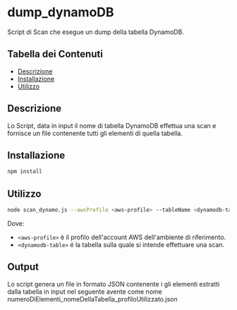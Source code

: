 # dump_dynamoDB

Script di Scan che esegue un dump della tabella DynamoDB.

## Tabella dei Contenuti

- [Descrizione](#descrizione)
- [Installazione](#installazione)
- [Utilizzo](#utilizzo)

## Descrizione

Lo Script, data in input il nome di tabella DynamoDB effettua una scan e fornisce un file contenente tutti gli elementi di quella tabella.

## Installazione

```bash
npm install
```

## Utilizzo

```bash
node scan_dynamo.js --awsProfile <aws-profile> --tableName <dynamodb-table>
```
Dove:
- `<aws-profile>` è il profilo dell'account AWS dell'ambiente di riferimento.
- `<dynamodb-table>` é la tabella sulla quale si intende effettuare una scan.

## Output
Lo script genera un file in formato JSON contenente i gli elementi estratti dalla tabella in input nel seguente avente come nome numeroDiElementi_nomeDellaTabella_profiloUtilizzato.json